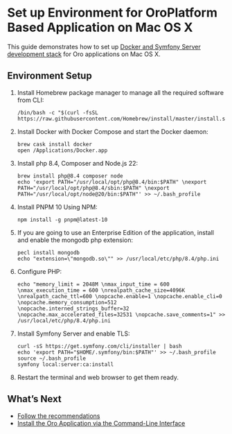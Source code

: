 <a id="setup-dev-env-docker-symfony-mac"></a>

# Set up Environment for OroPlatform Based Application on Mac OS X

This guide demonstrates how to set up [Docker and Symfony Server development stack](docker-and-symfony/index.md#setup-dev-env-docker-symfony) for Oro applications on Mac OS X.

## Environment Setup

1. Install Homebrew package manager to manage all the required software from CLI:
   ```none
   /bin/bash -c "$(curl -fsSL https://raw.githubusercontent.com/Homebrew/install/master/install.sh)"
   ```
2. Install Docker with Docker Compose and start the Docker daemon:
   ```none
   brew cask install docker
   open /Applications/Docker.app
   ```
3. Install php 8.4, Composer and Node.js 22:
   ```none
   brew install php@8.4 composer node
   echo 'export PATH="/usr/local/opt/php@8.4/bin:$PATH" \nexport PATH="/usr/local/opt/php@8.4/sbin:$PATH" \nexport PATH="/usr/local/opt/node@20/bin:$PATH"' >> ~/.bash_profile
   ```
4. Install PNPM 10 Using NPM:
   ```none
   npm install -g pnpm@latest-10
   ```
5. If you are going to use an Enterprise Edition of the application, install and enable the mongodb php extension:
   ```none
   pecl install mongodb
   echo "extension=\"mongodb.so\"" >> /usr/local/etc/php/8.4/php.ini
   ```
6. Configure PHP:
   ```none
   echo "memory_limit = 2048M \nmax_input_time = 600 \nmax_execution_time = 600 \nrealpath_cache_size=4096K \nrealpath_cache_ttl=600 \nopcache.enable=1 \nopcache.enable_cli=0 \nopcache.memory_consumption=512 \nopcache.interned_strings_buffer=32 \nopcache.max_accelerated_files=32531 \nopcache.save_comments=1" >> /usr/local/etc/php/8.4/php.ini
   ```
7. Install Symfony Server and enable TLS:
   ```none
   curl -sS https://get.symfony.com/cli/installer | bash
   echo 'export PATH="$HOME/.symfony/bin:$PATH"' >> ~/.bash_profile
   source ~/.bash_profile
   symfony local:server:ca:install
   ```
8. Restart the terminal and web browser to get them ready.

## What’s Next

* [Follow the recommendations](docker-and-symfony/index.md#setup-dev-env-docker-symfony-recommendations)
* [Install the Oro Application via the Command-Line Interface](docker-and-symfony/index.md#setup-dev-env-docker-symfony-install-application)
